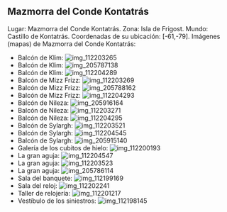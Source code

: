 ## Mazmorra del Conde Kontatrás
Lugar: Mazmorra del Conde Kontatrás.
Zona: Isla de Frigost.
Mundo: Castillo de Kontatrás.
Coordenadas de su ubicación: [-61,-79].
Imágenes (mapas) de Mazmorra del Conde Kontatrás:
- Balcón de Klim: ![img_112203265](https://media.discordapp.net/attachments/1115311447145193482/1115320197763575909/112203265.jpg)
- Balcón de Klim: ![img_205787138](https://media.discordapp.net/attachments/1115311447145193482/1115347968598474902/205787138.jpg)
- Balcón de Klim: ![img_112204289](https://media.discordapp.net/attachments/1115311447145193482/1115320233650036778/112204289.jpg)
- Balcón de Mizz Frizz: ![img_112203269](https://media.discordapp.net/attachments/1115311447145193482/1115320201517473902/112203269.jpg)
- Balcón de Mizz Frizz: ![img_205788162](https://media.discordapp.net/attachments/1115311447145193482/1115348063477825636/205788162.jpg)
- Balcón de Mizz Frizz: ![img_112204293](https://media.discordapp.net/attachments/1115311447145193482/1115320238267969587/112204293.jpg)
- Balcón de Nileza: ![img_205916164](https://media.discordapp.net/attachments/1115311447145193482/1115348219749216316/205916164.jpg)
- Balcón de Nileza: ![img_112203271](https://media.discordapp.net/attachments/1115311447145193482/1115320223181049957/112203271.jpg)
- Balcón de Nileza: ![img_112204295](https://media.discordapp.net/attachments/1115311447145193482/1115320240700661760/112204295.jpg)
- Balcón de Sylargh: ![img_112203521](https://media.discordapp.net/attachments/1115311447145193482/1115320228763680949/112203521.jpg)
- Balcón de Sylargh: ![img_112204545](https://media.discordapp.net/attachments/1115311447145193482/1115320242319667201/112204545.jpg)
- Balcón de Sylargh: ![img_205915140](https://media.discordapp.net/attachments/1115311447145193482/1115348141747744789/205915140.jpg)
- Galería de los cubitos de hielo: ![img_112200193](https://media.discordapp.net/attachments/1115311447145193482/1115320191082045511/112200193.jpg)
- La gran aguja: ![img_112204547](https://media.discordapp.net/attachments/1115311447145193482/1115320244005765271/112204547.jpg)
- La gran aguja: ![img_112203523](https://media.discordapp.net/attachments/1115311447145193482/1115320231276056698/112203523.jpg)
- La gran aguja: ![img_205786114](https://media.discordapp.net/attachments/1115311447145193482/1115347894963277894/205786114.jpg)
- Sala del banquete: ![img_112199169](https://media.discordapp.net/attachments/1115311447145193482/1115320172178313246/112199169.jpg)
- Sala del reloj: ![img_112202241](https://media.discordapp.net/attachments/1115311447145193482/1115320194240356503/112202241.jpg)
- Taller de relojería: ![img_112201217](https://media.discordapp.net/attachments/1115311447145193482/1115320192633938000/112201217.jpg)
- Vestíbulo de los siniestros: ![img_112198145](https://media.discordapp.net/attachments/1115311447145193482/1115320170643214336/112198145.jpg)